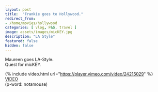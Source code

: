 ```yaml
---
layout: post
title:  "Frankie goes to Hollywood."
redirect_from: 
- /home/movies/hollywood
categories: [ vlog, P&S, travel ]
image: assets/images/micKEY.jpg
description: "LA Style"
featured: false
hidden: false
---
```

Maureen goes LA-Style.  
Quest for micKEY.  

{% include video.html url="https://player.vimeo.com/video/24215029" %}
[VIDEO](https://vimeo.com/24215029)
<br>
(p-word: notamouse)